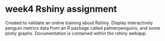 # week4 Rshiny assignment
Created to validate an online training about Rshiny.
Display interactively penguin metrics data from an R package called palmerpenguins, and some plotly graphs. 
Documentation is contained within the rshiny webapp.
